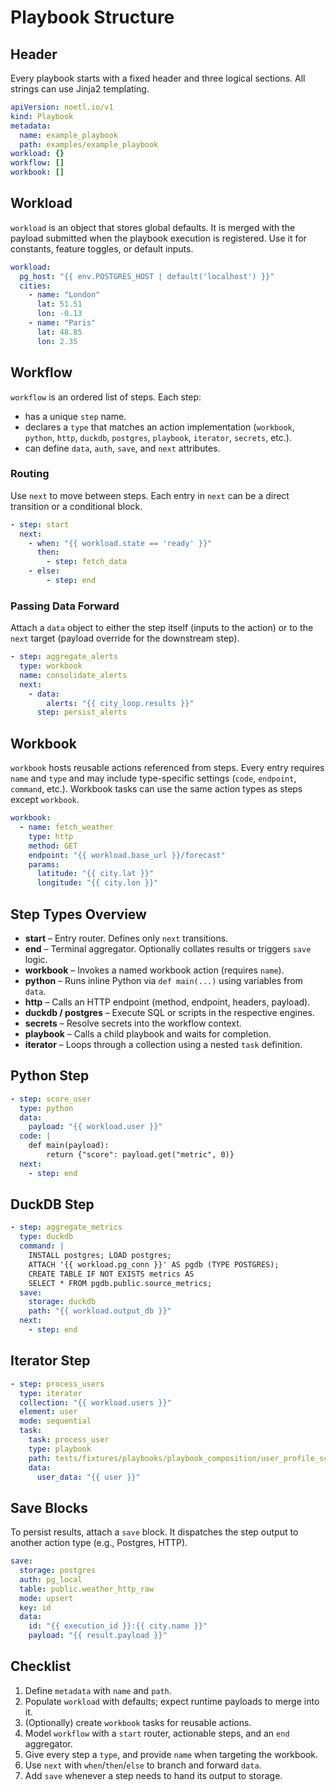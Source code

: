 # Playbook Structure

## Header

Every playbook starts with a fixed header and three logical sections. All strings can use Jinja2 templating.

```yaml
apiVersion: noetl.io/v1
kind: Playbook
metadata:
  name: example_playbook
  path: examples/example_playbook
workload: {}
workflow: []
workbook: []
```

## Workload

`workload` is an object that stores global defaults. It is merged with the payload submitted when the playbook execution is registered. Use it for constants, feature toggles, or default inputs.

```yaml
workload:
  pg_host: "{{ env.POSTGRES_HOST | default('localhost') }}"
  cities:
    - name: "London"
      lat: 51.51
      lon: -0.13
    - name: "Paris"
      lat: 48.85
      lon: 2.35
```

## Workflow

`workflow` is an ordered list of steps. Each step:

- has a unique `step` name.
- declares a `type` that matches an action implementation (`workbook`, `python`, `http`, `duckdb`, `postgres`, `playbook`, `iterator`, `secrets`, etc.).
- can define `data`, `auth`, `save`, and `next` attributes.

### Routing

Use `next` to move between steps. Each entry in `next` can be a direct transition or a conditional block.

```yaml
- step: start
  next:
    - when: "{{ workload.state == 'ready' }}"
      then:
        - step: fetch_data
    - else:
        - step: end
```

### Passing Data Forward

Attach a `data` object to either the step itself (inputs to the action) or to the `next` target (payload override for the downstream step).

```yaml
- step: aggregate_alerts
  type: workbook
  name: consolidate_alerts
  next:
    - data:
        alerts: "{{ city_loop.results }}"
      step: persist_alerts
```

## Workbook

`workbook` hosts reusable actions referenced from steps. Every entry requires `name` and `type` and may include type-specific settings (`code`, `endpoint`, `command`, etc.). Workbook tasks can use the same action types as steps except `workbook`.

```yaml
workbook:
  - name: fetch_weather
    type: http
    method: GET
    endpoint: "{{ workload.base_url }}/forecast"
    params:
      latitude: "{{ city.lat }}"
      longitude: "{{ city.lon }}"
```

## Step Types Overview

- **start** – Entry router. Defines only `next` transitions.
- **end** – Terminal aggregator. Optionally collates results or triggers `save` logic.
- **workbook** – Invokes a named workbook action (requires `name`).
- **python** – Runs inline Python via `def main(...)` using variables from `data`.
- **http** – Calls an HTTP endpoint (method, endpoint, headers, payload).
- **duckdb / postgres** – Execute SQL or scripts in the respective engines.
- **secrets** – Resolve secrets into the workflow context.
- **playbook** – Calls a child playbook and waits for completion.
- **iterator** – Loops through a collection using a nested `task` definition.

## Python Step

```yaml
- step: score_user
  type: python
  data:
    payload: "{{ workload.user }}"
  code: |
    def main(payload):
        return {"score": payload.get("metric", 0)}
  next:
    - step: end
```

## DuckDB Step

```yaml
- step: aggregate_metrics
  type: duckdb
  command: |
    INSTALL postgres; LOAD postgres;
    ATTACH '{{ workload.pg_conn }}' AS pgdb (TYPE POSTGRES);
    CREATE TABLE IF NOT EXISTS metrics AS
    SELECT * FROM pgdb.public.source_metrics;
  save:
    storage: duckdb
    path: "{{ workload.output_db }}"
  next:
    - step: end
```

## Iterator Step

```yaml
- step: process_users
  type: iterator
  collection: "{{ workload.users }}"
  element: user
  mode: sequential
  task:
    task: process_user
    type: playbook
    path: tests/fixtures/playbooks/playbook_composition/user_profile_scorer.yaml
    data:
      user_data: "{{ user }}"
```

## Save Blocks

To persist results, attach a `save` block. It dispatches the step output to another action type (e.g., Postgres, HTTP).

```yaml
save:
  storage: postgres
  auth: pg_local
  table: public.weather_http_raw
  mode: upsert
  key: id
  data:
    id: "{{ execution_id }}:{{ city.name }}"
    payload: "{{ result.payload }}"
```

## Checklist

1. Define `metadata` with `name` and `path`.
2. Populate `workload` with defaults; expect runtime payloads to merge into it.
3. (Optionally) create `workbook` tasks for reusable actions.
4. Model `workflow` with a `start` router, actionable steps, and an `end` aggregator.
5. Give every step a `type`, and provide `name` when targeting the workbook.
6. Use `next` with `when`/`then`/`else` to branch and forward `data`.
7. Add `save` whenever a step needs to hand its output to storage.
